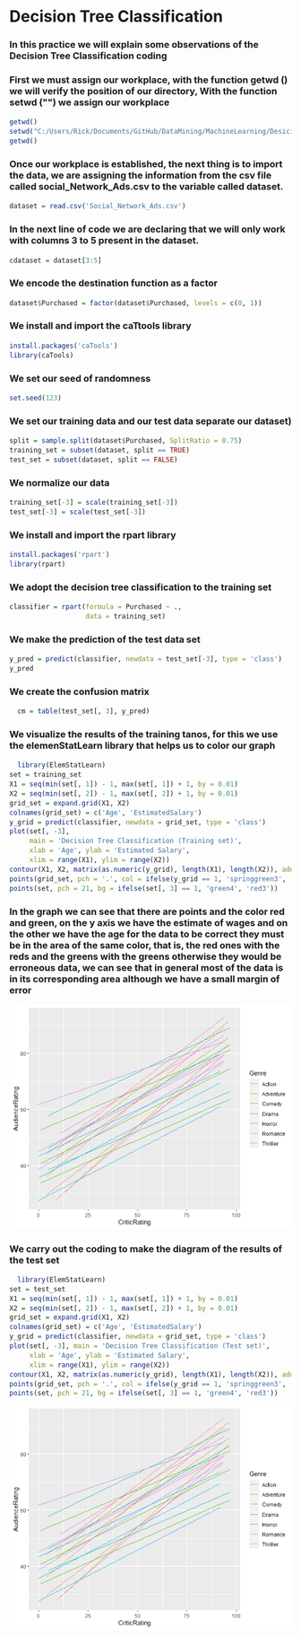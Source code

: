 # Decision Tree Classification

### In this practice we will explain some observations of the Decision Tree Classification coding


### First we must assign our workplace, with the function getwd () we will verify the position of our directory, With the function setwd ("") we assign our workplace
```r 
getwd()
setwd("C:/Users/Rick/Documents/GitHub/DataMining/MachineLearning/DesicionThree")
getwd()
```


### Once our workplace is established, the next thing is to import the data, we are assigning the information from the csv file called social_Network_Ads.csv to the variable called dataset.
```r
dataset = read.csv('Social_Network_Ads.csv')
```


### In the next line of code we are declaring that we will only work with columns 3 to 5 present in the dataset.
```r
cdataset = dataset[3:5]
```

###  We encode the destination function as a factor
```r
dataset$Purchased = factor(dataset$Purchased, levels = c(0, 1))
```

### We install and import the caTtools library
```r
install.packages('caTools')
library(caTools)
```
### We set our seed of randomness

```r
set.seed(123)
```

### We set our training data and our test data separate our dataset)
```r
split = sample.split(dataset$Purchased, SplitRatio = 0.75)
training_set = subset(dataset, split == TRUE)
test_set = subset(dataset, split == FALSE)
```

### We normalize our data

```r
training_set[-3] = scale(training_set[-3])
test_set[-3] = scale(test_set[-3])
```

### We install and import the rpart library
```r
install.packages('rpart')
library(rpart)
```

### We adopt the decision tree classification to the training set
```r
classifier = rpart(formula = Purchased ~ .,
                   data = training_set)

```




### We make the prediction of the test data set
```r
y_pred = predict(classifier, newdata = test_set[-3], type = 'class')
y_pred
```

### We create the confusion matrix
```r
  cm = table(test_set[, 3], y_pred)

```

### We visualize the results of the training tanos, for this we use the elemenStatLearn library that helps us to color our graph
```r
  library(ElemStatLearn)
set = training_set
X1 = seq(min(set[, 1]) - 1, max(set[, 1]) + 1, by = 0.01)
X2 = seq(min(set[, 2]) - 1, max(set[, 2]) + 1, by = 0.01)
grid_set = expand.grid(X1, X2)
colnames(grid_set) = c('Age', 'EstimatedSalary')
y_grid = predict(classifier, newdata = grid_set, type = 'class')
plot(set[, -3],
     main = 'Decision Tree Classification (Training set)',
     xlab = 'Age', ylab = 'Estimated Salary',
     xlim = range(X1), ylim = range(X2))
contour(X1, X2, matrix(as.numeric(y_grid), length(X1), length(X2)), add = TRUE)
points(grid_set, pch = '.', col = ifelse(y_grid == 1, 'springgreen3', 'tomato'))
points(set, pch = 21, bg = ifelse(set[, 3] == 1, 'green4', 'red3'))


```

### In the graph we can see that there are points and the color red and green, on the y axis we have the estimate of wages and on the other we have the age for the data to be correct they must be in the area of ​​the same color, that is, the red ones with the reds and the greens with the greens otherwise they would be erroneous data, we can see that in general most of the data is in its corresponding area although we have a small margin of error

![Alt text](https://github.com/juanito96az/Equipo_Azul_Mineria-de-Datos/blob/evidence/Unidad%202/Practice%201/grafica%205.png)


### We carry out the coding to make the diagram of the results of the test set
```r
  library(ElemStatLearn)
set = test_set
X1 = seq(min(set[, 1]) - 1, max(set[, 1]) + 1, by = 0.01)
X2 = seq(min(set[, 2]) - 1, max(set[, 2]) + 1, by = 0.01)
grid_set = expand.grid(X1, X2)
colnames(grid_set) = c('Age', 'EstimatedSalary')
y_grid = predict(classifier, newdata = grid_set, type = 'class')
plot(set[, -3], main = 'Decision Tree Classification (Test set)',
     xlab = 'Age', ylab = 'Estimated Salary',
     xlim = range(X1), ylim = range(X2))
contour(X1, X2, matrix(as.numeric(y_grid), length(X1), length(X2)), add = TRUE)
points(grid_set, pch = '.', col = ifelse(y_grid == 1, 'springgreen3', 'tomato'))
points(set, pch = 21, bg = ifelse(set[, 3] == 1, 'green4', 'red3'))

```


![Alt text](https://github.com/juanito96az/Equipo_Azul_Mineria-de-Datos/blob/evidence/Unidad%202/Practice%201/grafica%205.png)

